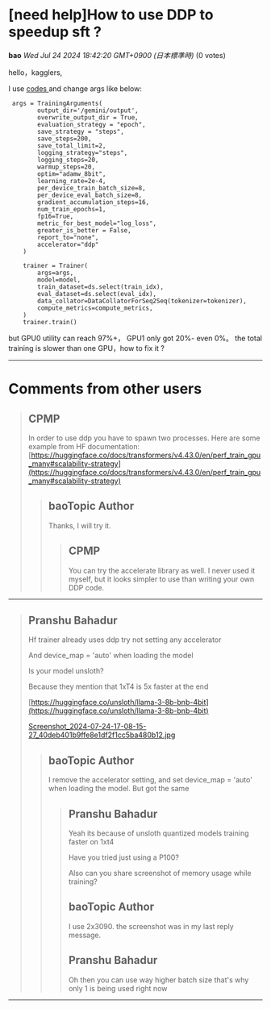 # [need help]How to use DDP to speedup sft ?

**bao** *Wed Jul 24 2024 18:42:20 GMT+0900 (日本標準時)* (0 votes)

hello，kagglers,

I use [codes ](https://www.kaggle.com/code/shelterw/training-llama3-8b-4-bit-qlora-sft/notebook) and change args like below:

```
 args = TrainingArguments(
        output_dir='/gemini/output',
        overwrite_output_dir = True,
        evaluation_strategy = "epoch",
        save_strategy = "steps",
        save_steps=200,
        save_total_limit=2,
        logging_strategy="steps",
        logging_steps=20,
        warmup_steps=20,
        optim="adamw_8bit",
        learning_rate=2e-4,
        per_device_train_batch_size=8,
        per_device_eval_batch_size=8,
        gradient_accumulation_steps=16,
        num_train_epochs=1,
        fp16=True,
        metric_for_best_model="log_loss",
        greater_is_better = False,
        report_to="none",
        accelerator="ddp"  
    )

    trainer = Trainer(
        args=args,
        model=model,
        train_dataset=ds.select(train_idx),
        eval_dataset=ds.select(eval_idx),
        data_collator=DataCollatorForSeq2Seq(tokenizer=tokenizer),
        compute_metrics=compute_metrics,
    )
    trainer.train()

```

but GPU0 utility can reach 97%+， GPU1 only got 20%- even 0%。  the total training is slower than one GPU，how to fix it ?



---

 # Comments from other users

> ## CPMP
> 
> In order to use ddp you have to spawn two processes. Here are some example from HF documentation: [https://huggingface.co/docs/transformers/v4.43.0/en/perf_train_gpu_many#scalability-strategy](https://huggingface.co/docs/transformers/v4.43.0/en/perf_train_gpu_many#scalability-strategy)
> 
> 
> 
> > ## baoTopic Author
> > 
> > Thanks, I will try it.
> > 
> > 
> > 
> > > ## CPMP
> > > 
> > > You can try the accelerate library as well. I never used it myself, but it looks simpler to use than writing your own DDP code.
> > > 
> > > 
> > > 


---

> ## Pranshu Bahadur
> 
> Hf trainer already uses ddp try not setting any accelerator
> 
> And device_map = 'auto' when loading the model
> 
> Is your model unsloth?
> 
> Because they mention that 1xT4 is 5x faster at the end
> 
> [https://huggingface.co/unsloth/llama-3-8b-bnb-4bit](https://huggingface.co/unsloth/llama-3-8b-bnb-4bit)
> 
> [Screenshot_2024-07-24-17-08-15-27_40deb401b9ffe8e1df2f1cc5ba480b12.jpg](https://storage.googleapis.com/kaggle-forum-message-attachments/2934339/20965/Screenshot_2024-07-24-17-08-15-27_40deb401b9ffe8e1df2f1cc5ba480b12.jpg)
> 
> > ## baoTopic Author
> > 
> > I remove the accelerator setting, and set device_map = 'auto' when loading the model. But got the same 
> > 
> > 
> > 
> > > ## Pranshu Bahadur
> > > 
> > > Yeah its because of unsloth quantized models training faster on 1xt4
> > > 
> > > Have you tried just using a P100?
> > > 
> > > Also can you share screenshot of memory usage while training?
> > > 
> > > 
> > > 
> > > ## baoTopic Author
> > > 
> > > I use 2x3090. the screenshot was in my last reply message.
> > > 
> > > 
> > > 
> > > ## Pranshu Bahadur
> > > 
> > > Oh then you can use way higher batch size that's why only 1 is being used right now
> > > 
> > > 
> > > 


---

